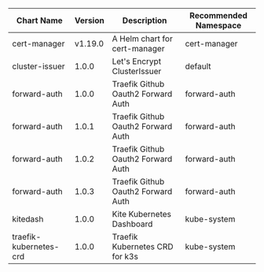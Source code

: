 | Chart Name | Version | Description | Recommended Namespace |
|-------------|----------|-------------|------------------------|
| cert-manager | v1.19.0 | A Helm chart for cert-manager | cert-manager |
| cluster-issuer | 1.0.0 | Let's Encrypt ClusterIssuer | default |
| forward-auth | 1.0.0 | Traefik Github Oauth2 Forward Auth | forward-auth |
| forward-auth | 1.0.1 | Traefik Github Oauth2 Forward Auth | forward-auth |
| forward-auth | 1.0.2 | Traefik Github Oauth2 Forward Auth | forward-auth |
| forward-auth | 1.0.3 | Traefik Github Oauth2 Forward Auth | forward-auth |
| kitedash | 1.0.0 | Kite Kubernetes Dashboard | kube-system |
| traefik-kubernetes-crd | 1.0.0 | Traefik Kubernetes CRD for k3s | kube-system |
